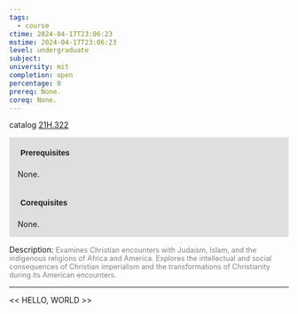 ```yaml
---
tags:
  - course
ctime: 2024-04-17T23:06:23
mstime: 2024-04-17T23:06:23
level: undergraduate
subject: 
university: mit
completion: open
percentage: 0
prereq: None.
coreq: None.
---
```


catalog [21H.322](http://student.mit.edu/catalog/m21Hb.html#21H.322)

<span style="display: block; padding: 15px; background-color: rgb(100, 100, 100, 0.2);"><font id="m_prereq2369_0" style="display: block; font-family: Arial, sans-serif; font-weight: bold; padding: 5px">Prerequisites</font><br><span id="prereq2369_0">None.</span></span>
<span style="display: block; padding: 15px; background-color: rgb(100, 100, 100, 0.2);"><font id="m_coreq2369_0" style="display: block; font-family: Arial, sans-serif; font-weight: bold; padding: 5px">Corequisites</font><br><span id="coreq2369_0">None.</span></span>

<font style="">Description:</font>
<font style="color: grey; font-size: 0.8rem;">Examines Christian encounters with Judaism, Islam, and the indigenous religions of Africa and America. Explores the intellectual and social consequences of Christian imperialism and the transformations of Christianity during its American encounters.</font>



---

<< HELLO, WORLD >>

